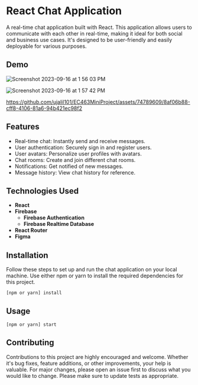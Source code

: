 # React Chat Application

A real-time chat application built with React. This application allows users to communicate with each other in real-time, making it ideal for both social and business use cases. It's designed to be user-friendly and easily deployable for various purposes.

## Demo



![Screenshot 2023-09-16 at 1 56 03 PM](https://github.com/ujalil101/EC463MiniProject/assets/74789609/a2e249a3-04f6-4f8a-85d8-42da856b5685)


![Screenshot 2023-09-16 at 1 57 42 PM](https://github.com/ujalil101/EC463MiniProject/assets/74789609/6efeb987-7049-46ae-bd19-e77cebc9c10c)



https://github.com/ujalil101/EC463MiniProject/assets/74789609/8af06b88-cff8-4106-81a6-94b421ec98f2


## Features

- Real-time chat: Instantly send and receive messages.
- User authentication: Securely sign in and register users.
- User avatars: Personalize user profiles with avatars.
- Chat rooms: Create and join different chat rooms.
- Notifications: Get notified of new messages.
- Message history: View chat history for reference.

## Technologies Used

- **React** 
- **Firebase** 
  - **Firebase Authentication** 
  - **Firebase Realtime Database** 
- **React Router** 
- **Figma**
## Installation

Follow these steps to set up and run the chat application on your local machine.
Use either npm or yarn to install the required dependencies for this project.

`[npm or yarn] install`

## Usage
`[npm or yarn] start`

## Contributing
Contributions to this project are highly encouraged and welcome. Whether it's bug fixes, feature additions, or other improvements, your help is valuable. For major changes, please open an issue first to discuss what you would like to change. Please make sure to update tests as appropriate.

